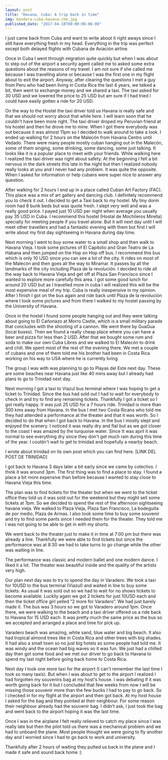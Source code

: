 ```yaml
---
layout: post
title: "Havana, Cuba: A trip back in time"
img: bandera-cuba-havana-che.jpg
published_date: "2017-04-18T00:00:00-06:00"
---
```


I just came back from Cuba and want to write about it right aways since I still have everything fresh in my head.
Everything in the trip was perfect except both delayed flights with Cubana de Aviación airline.



<p>
    Once in Cuba I went through migration quite quickly but when I was about to step out of the airport a security agent
    called me to asked some extra questions about the reasons of my travel. I am not sure if she called me because I was
    travelling alone or because I was the first one in my flight about to exit the airport. Anyway, after clearing the
    questions I met a guy from Peru who had been living in Costa Rica the last 4 years, we talked a bit, then went to
    exchange money and we shared a taxi. The taxi asked for 30 USD and we lowered the price to 25 USD but am sure if I
    had tried I could have easily gotten a ride for 20 USD.
</p>


<p>
    On the way to the Hostel the taxi driver told us Havana is really safe and that we should not worry about that while
    here. I will learn soon that he couldn't have been more right. The taxi driver droped my Peruvian friend at his
    hostel and then he drove me to mine. When I got there everybody was out because it was almost 11pm so I decided to
    walk around to take a look. I ended up walking for 2 hours on the Malecón from Havana Centro until Vedado. There
    were many people mostly cuban hanging out in the Malecón, some of them singing, some drinking, some dancing, some
    just talking. It looks like it is a popular place to meet with your friends. While walking here I realized the taxi
    driver was right about safety. At the beginning I felt a bit nervous in the dark streets this late in the night but
    then I realized nobody really looks at you and I never had any problem. It was quite the opposite. When I asked for
    information or help cubans were super nice to answer any question.
</p>


<p>
    After walking for 2 hours I end up in a place called Cuban Art Factory (FAC). This place was a mix of art gallery
    and dancing club. I definitely recommend you to check it out. I decided to get a Taxi back to my hostel. My tiny
    dorm room had 8 bunk beds but was quote fresh. I slept very well and was a really good price. I payed just 10 USD
    per night when average you usually pay 35 USD in Cuba. I recommend this hostel (Hostal de Mochileros Mirella)
    specially for meeting people if you travel alone. But it will next day until I will meet other travellers and had a
    fantastic evening with them but first I will write about my first day sightseeing in Havana during day time.
</p>


<p>
    Next morning I went to buy some water to a small shop and then walk to Havana Vieja. I took some pictures of El
    Capitolio and Gran Teatro de La Habana and then jumped on the Hop on Hop off bus. I recommend this bus which is only
    10 USD since you can see a lot of the city. It rides on most of the Malecón and then goes all the way to Miramar. It
    passes by all the landmarks of the city including Plaza de la revolución. I decided to ride all the way back to
    Havana Vieja and get off at Plaza San Francisco since I wanted to explore more carefully this area. I got some good
    lunch for around 20 USD but as I travelled more in cuba I will realized this will be the most expensive meal of my
    trip. Cuba is really inexpensive in my opinion. After I finish I got on the bus again and ride back until Plaza de
    la revolución where I took some pictures and from there I walked to my hostel passing by the University of Havana.
</p>


<p>
    Once in the hostel I found some people hanging out and they were talking about going to El Cañonazo at Morro Castle,
    which is a small military parade that concludes with the shooting of a cannon. We went there by GuaGua (local
    buses). Then we found a really cheap place where you can have a beer and pizza for less than 2 USD. After that we
    bought some rum and soda to make our own Cuba Libres and we walked to El Malecón to drink and chill. We spent most
    of the rest of the evening there. We met a couple of cubans and one of them told me his brother had been in Costa
    Rica working on his way to USA where he is currently living.
</p>


<p>
    The group I was with was planning to go to Playas del Este next day. These are some beaches near Havana just like 40
    mins away but I already had plans to go to Trinidad next day.
</p>


<p>
    Next morning I got a taxi to Viazul bus terminal where I was hoping to get a ticket to Trinidad. Since the bus had
    sold out I had to wait for everybody to check in and try to find any remaining tickets. Thankfully I got a ticket so
    I got really happy. It was just 25 USD for a 7 hours ride. Trinidad is more than 300 kms away from Havana. In the
    bus I met two Costa Ricans who told me they had attended a performance at the theater and that it was worth. So I
    decided to do that when I got back to Havana. In the bus I mostly slept and enjoyed the scenery. I noticed it was
    really dry and flat but as we got closer to the coast I was amazed by the turquoise water. Since It was april it was
    normal to see everything dry since they don't get much rain during this time of the year. I couldn't wait to get to
    trinidad and hopefully a nearby beach.
</p>


<p>
    I wrote about trinidad on its own post which you can find here. [LINK DEL POST DE TRINIDAD]
</p>


<p>
    I got back to Havana 3 days later a bit early since we came by colectivo. I think it was around 3pm. The first thing
    was to find a place to stay. I found a place a bit more expensive than before because I wanted to stay close to
    Havana Vieja this time.
</p>


<p>
    The plan was to find tickets for the theater but when we went to the ticket office they told us it was sold out for
    the weekend but they might sell some tickets at 7pm. So we decided to spend the rest of the afternoon sightseeing
    havana vieja. We walked to Plaza Vieja, Plaza San Francisco, La bodeguita de por medio, Plaza de Armas. I also took
    some time to buy some souvenir and try to find some pants since I needed them for the theater. They told me I was
    not going to be able to get in with my shorts.
</p>


<p>
    We went back to the theater just to make it in time at 7:00 pm but there was already a line. Thankfully we were able
    to find tickets but since the performance was at 8:30 we had to take turns to go change while the other was waiting
    in line.
</p>

<p>
    The performance was classic and modern ballet and one modern dance. I liked it a lot. The theater was beautiful
    inside and the quality of the artists very high.
</p>

<p>
    Our plan next day was to try to spend the day in Varadero. We took a taxi for 10USD to the bus terminal (Viazul) and
    waited in line to buy some tickets. As usual it was sold out so we had to wait for no shows tickets to become
    available. Luckily again we got 2 tickets for just 10USD each and then the ticket office girl yelled “2 more for
    Varadero”. We had just barely made it. The bus was 3 hours so we got to Varadero around 1pm. Once there, we were
    walking to the beach and a taxi driver offered us a ride back to Havana for 15 USD each. It was pretty much the same
    price as the bus so we accepted and arranged a place and time for pick up.
</p>

<p>
    Varadero beach was amazing, white sand, blue water and big beach. It also had tropical almond trees like in Costa
    Rica and other trees with big shades. It had also a small town so no just big hotels as some people had told me. It
    was windy and the ocean had big waves so it was fun. We just had a chilled day then got some food and we met our
    driver to go back to Havana to spend my last night before going back home to Costa Rica.
</p>

<p>
    Next day I took one more taxi for the airport (I can't remember the last time I took so many taxis). But when I was
    about to get to the airport I realized I had forgotten my souvenirs bag at my host's house. I was debating if it was
    worth going back for it but I concluded that few weeks from now I will be missing those souvenir more than the few
    bucks I had to pay to go back. So I checked in for my flight at the airport and then got back. At my host house I
    asked for the bag and they pointed at their neighbour. For some reason their neighbour already had the souvenir bag.
    I didn't ask, I just took the bag and went back to the airport hoping it was the last time.
</p>

<p>
    Once I was in the airplane I felt really relieved to catch my place since I was really late but then the pilot told
    us there was a mechanical problem and we had to unboard the plane. Most people thought we were going to fly another
    day and I worried since I had to go back to work and university.
</p>

<p>
    Thankfully after 2 hours of waiting they putted us back in the plane and I made it safe and sound back home :)
</p>



